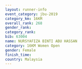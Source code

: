 ```yaml
---
layout: runner-info 
event_category: jbu-2019 
category_km: 16KM  
overall_rank: 268
gender_rank: 
category_rank: 
bib: 63004
name: NURSYAFIZA BINTI ABU HASSAN
category: 16KM Women Open
gender: Female
finish_time: 
country: Malaysia
---
```

